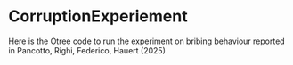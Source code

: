 # CorruptionExperiement
Here is the Otree code to run the experiment on bribing behaviour reported in Pancotto, Righi, Federico, Hauert (2025) 
